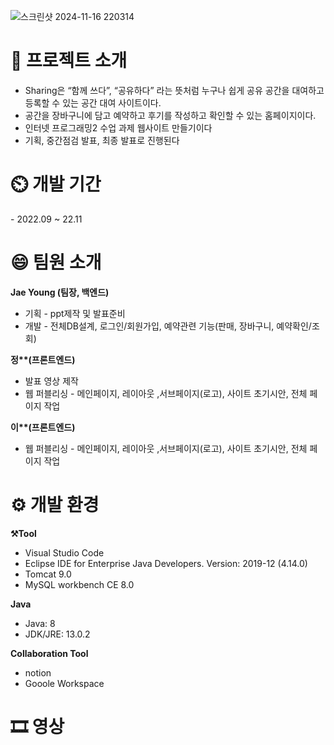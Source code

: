 ![스크린샷 2024-11-16 220314](https://github.com/user-attachments/assets/65b470d5-1cd6-423f-b996-d0cd1125cb81)


<h1>📌 프로젝트 소개 </h1>

- Sharing은 “함께 쓰다”, “공유하다” 라는 뜻처럼 누구나 쉽게 공유 공간을 대여하고 등록할 수 있는 공간 대여 사이트이다.</br>
- 공간을 장바구니에 담고 예약하고 후기를 작성하고 확인할 수 있는 홈페이지이다.
- 인터넷 프로그래밍2 수업 과제 웹사이트 만들기이다
- 기획, 중간점검 발표, 최종 발표로 진행된다

<h1>⏲️ 개발 기간 </h1>
- 2022.09 ~ 22.11

<h1>😄 팀원 소개</h1>

<strong>Jae Young (팀장, 백엔드)</strong>
- 기획 - ppt제작 및 발표준비
- 개발 - 전체DB설계, 로그인/회원가입, 예약관련 기능(판매, 장바구니, 예약확인/조회)

<strong>정**(프론트엔드)</strong>
- 발표 영상 제작
- 웹 퍼블리싱 - 메인페이지, 레이아웃 ,서브페이지(로고), 사이트 초기시안, 전체 페이지 작업

<strong>이**(프론트엔드)</strong>
- 웹 퍼블리싱 - 메인페이지, 레이아웃 ,서브페이지(로고), 사이트 초기시안, 전체 페이지 작업


<h1>⚙️ 개발 환경</h1>

<strong>⚒️Tool</strong>
- Visual Studio Code
- Eclipse IDE for Enterprise Java Developers. Version: 2019-12 (4.14.0)
- Tomcat 9.0
- MySQL workbench CE 8.0

  
<strong>Java</strong>
- Java: 8
- JDK/JRE: 13.0.2

<strong>Collaboration Tool</strong>
- notion
- Gooole Workspace


<h1>🎞️ 영상 </h1>

  
